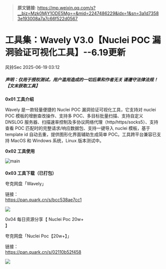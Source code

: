 > **原文链接**: https://mp.weixin.qq.com/s?__biz=Mzk0MjY1ODE5Mg==&mid=2247486229&idx=1&sn=3a1d73583e193008a7a7c66f522d0567

#  工具集：Wavely V3.0【Nuclei POC 漏洞验证可视化工具】--6.19更新  
 风铃Sec   2025-06-19 03:12  
  
##### 声明：仅用于授权测试，用户滥用造成的一切后果和作者无关 请遵守法律法规！【文末获取工具】  
  
**0x01 工具介绍**  
  
Wavely 是一款轻量便捷的 Nuclei POC 漏洞验证可视化工具，它支持对 nuclei POC 模板的增删查改操作、支持多 POC、多目标批量扫描、支持自定义 DNSLOG 服务器、扫描速率控制及多协议网络代理（http/https/socks5）、支持查看 POC 匹配时的完整请求/响应数据包、支持一键导入 nuclei 模板，基于 template id 自动去重，提供图形化界面辅助生成简单 POC。工具跨平台兼容已支持 MacOS 和 Windows 系统，Linux 版本测试中。  
  
**0x02 工具使用**  
  
![main](https://mmbiz.qpic.cn/mmbiz_png/qGTEdaLg0HkliaCPBsjuxCIZOvm9pqodHicr8Gojr0Kmd7IGcj9ITL9l0gdE7SUGic9khMao7vZDXia0fcK8QliaicFw/640?wx_fmt=png&from=appmsg "")  
####   
  
**0x03 工具下载（已打包）**  
  
夸克网盘「Wavely」  
  
链接：  
https://pan.quark.cn/s/bcc538ae7cc1  
  
![](https://mmbiz.qpic.cn/mmbiz_png/qGTEdaLg0HkliaCPBsjuxCIZOvm9pqodHM6AxtWpMzM4qXTMpiaR0K1xAibgqlJbVfjGCKYufVHzQqoynAjIF3RaQ/640?wx_fmt=png&from=appmsg "")  
  
0x04 每日资源分享【 Nuclei Poc 20w+  
】  
  
夸克网盘「Nuclei Poc【20w+】」  
  
链接：  
https://pan.quark.cn/s/02110b52f458  
  
![](https://mmbiz.qpic.cn/mmbiz_png/qGTEdaLg0HkliaCPBsjuxCIZOvm9pqodHPgciacFZsQEBUBRUcF8fsgR00eTThO6gsYia1SNXlBD3GSVQjn98q3kw/640?wx_fmt=png&from=appmsg "")  
  
  
